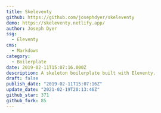 ```yaml
---
title: Skeleventy
github: https://github.com/josephdyer/skeleventy
demo: https://skeleventy.netlify.app/
author: Joseph Dyer
ssg:
  - Eleventy
cms:
  - Markdown
category:
  - Boilerplate
date: 2019-02-11T15:07:16.000Z
description: A skeleton boilerplate built with Eleventy.
draft: false
publish_date: "2019-02-11T15:07:16Z"
update_date: "2021-02-19T20:13:46Z"
github_star: 371
github_fork: 85
---
```

